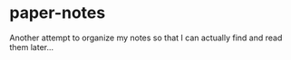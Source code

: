 # paper-notes
Another attempt to organize my notes so that I can actually find and read them later...
